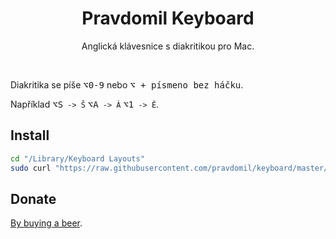 <div align="center">

# Pravdomil Keyboard
Anglická klávesnice s diakritikou pro Mac.

 

</div>

Diakritika se píše <kbd>⌥0‑9</kbd> nebo <kbd>⌥ + písmeno bez háčku</kbd>.

Například <kbd>⌥S</kbd>` -> Š` <kbd>⌥A</kbd>` -> Á` <kbd>⌥1</kbd>` -> Ě`.

## Install
```bash
cd "/Library/Keyboard Layouts"
sudo curl "https://raw.githubusercontent.com/pravdomil/keyboard/master/Pravdomil.keylayout" -O
```

## Donate

[By buying a beer](
https://www.paypal.com/cgi-bin/webscr?cmd=_s-xclick&hosted_button_id=BCL2X3AFQBAP2&item_name=Pravdomil%20keyboard%20beer).
